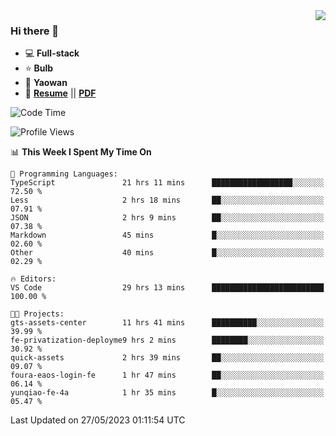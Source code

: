 <img align="right" src="https://github-readme-stats.vercel.app/api?username=LolipopJ&show_icons=true&count_private=true&hide_title=true&include_all_commits=true&theme=vue">

### Hi there 👋

- :computer: **Full-stack**
- :star: **Bulb**
- :pill: **Yaowan**
- :milky_way: [**Resume**](https://lolipopj.github.io/resume/) || [**PDF**](https://cdn.jsdelivr.net/gh/lolipopj/resume/export/resume-en.pdf)

<!--START_SECTION:waka-->
![Code Time](http://img.shields.io/badge/Code%20Time-1%2C304%20hrs%2028%20mins-blue)

![Profile Views](http://img.shields.io/badge/Profile%20Views-1-blue)

📊 **This Week I Spent My Time On** 

```text
💬 Programming Languages: 
TypeScript               21 hrs 11 mins      ██████████████████░░░░░░░   72.50 % 
Less                     2 hrs 18 mins       ██░░░░░░░░░░░░░░░░░░░░░░░   07.91 % 
JSON                     2 hrs 9 mins        ██░░░░░░░░░░░░░░░░░░░░░░░   07.38 % 
Markdown                 45 mins             █░░░░░░░░░░░░░░░░░░░░░░░░   02.60 % 
Other                    40 mins             █░░░░░░░░░░░░░░░░░░░░░░░░   02.29 % 

🔥 Editors: 
VS Code                  29 hrs 13 mins      █████████████████████████   100.00 % 

🐱‍💻 Projects: 
gts-assets-center        11 hrs 41 mins      ██████████░░░░░░░░░░░░░░░   39.99 % 
fe-privatization-deployme9 hrs 2 mins        ████████░░░░░░░░░░░░░░░░░   30.92 % 
quick-assets             2 hrs 39 mins       ██░░░░░░░░░░░░░░░░░░░░░░░   09.07 % 
foura-eaos-login-fe      1 hr 47 mins        ██░░░░░░░░░░░░░░░░░░░░░░░   06.14 % 
yunqiao-fe-4a            1 hr 35 mins        █░░░░░░░░░░░░░░░░░░░░░░░░   05.47 % 
```


 Last Updated on 27/05/2023 01:11:54 UTC
<!--END_SECTION:waka-->
